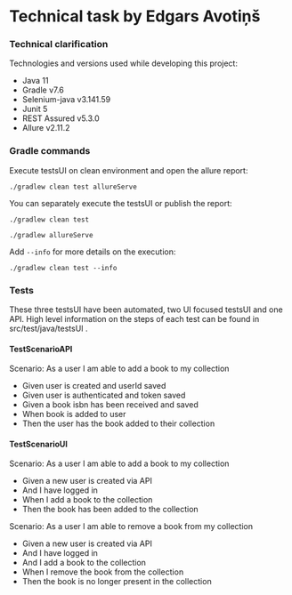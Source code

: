 # Technical task by Edgars Avotiņš

### Technical clarification
Technologies and versions used while developing this project:
- Java 11
- Gradle v7.6
- Selenium-java v3.141.59
- Junit 5
- REST Assured v5.3.0
- Allure v2.11.2

### Gradle commands
Execute testsUI on clean environment and open the allure report:

`./gradlew clean test allureServe`

You can separately execute the testsUI or publish the report:

`./gradlew clean test`

`./gradlew allureServe`

Add `--info` for more details on the execution:

`./gradlew clean test --info`

### Tests
These three testsUI have been automated, two UI focused testsUI and one API.
High level information on the steps of each test can be found in src/test/java/testsUI .

#### TestScenarioAPI
Scenario: As a user I am able to add a book to my collection
- Given user is created and userId saved
- Given user is authenticated and token saved
- Given a book isbn has been received and saved
- When book is added to user
- Then the user has the book added to their collection

#### TestScenarioUI
Scenario: As a user I am able to add a book to my collection
- Given a new user is created via API
- And I have logged in
- When I add a book to the collection
- Then the book has been added to the collection

Scenario: As a user I am able to remove a book from my collection
- Given a new user is created via API
- And I have logged in
- And I add a book to the collection
- When I remove the book from the collection
- Then the book is no longer present in the collection